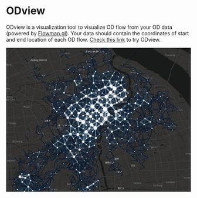 # ODview

ODview is a visualization tool to visualize OD flow from your OD data (powered by [Flowmap.gl](https://github.com/FlowmapBlue/flowmap.gl)). Your data should contain the coordinates of start and end location of each OD flow. [Check this link](https://ni1o1.github.io/ODview/build/) to try ODview.

![1654604337253](image/README/1654604337253.png)
